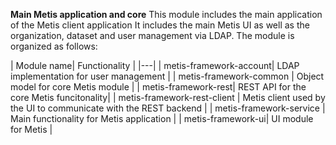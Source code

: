 **Main Metis application and core**
This module includes the main application of the Metis client application
It includes the main Metis UI as well as the organization, dataset and
user management via LDAP.
The module is organized as follows:

| Module name| Functionality |
|---|
| metis-framework-account| LDAP implementation for user management  |
| metis-framework-common | Object model for core Metis module |
| metis-framework-rest| REST API for the core Metis funcitonality|
| metis-framework-rest-client | Metis client used by the UI to communicate with the REST backend |
| metis-framework-service | Main functionality for Metis application |
| metis-framework-ui| UI module for Metis |


